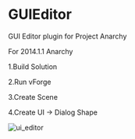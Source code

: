 # GUIEditor
GUI Editor plugin for Project Anarchy

For 2014.1.1 Anarchy

1.Build Solution

2.Run vForge

3.Create Scene

4.Create UI -> Dialog Shape


![ui_editor](https://cloud.githubusercontent.com/assets/2046900/8049454/706760a6-0e9a-11e5-83dd-363342992042.png)
